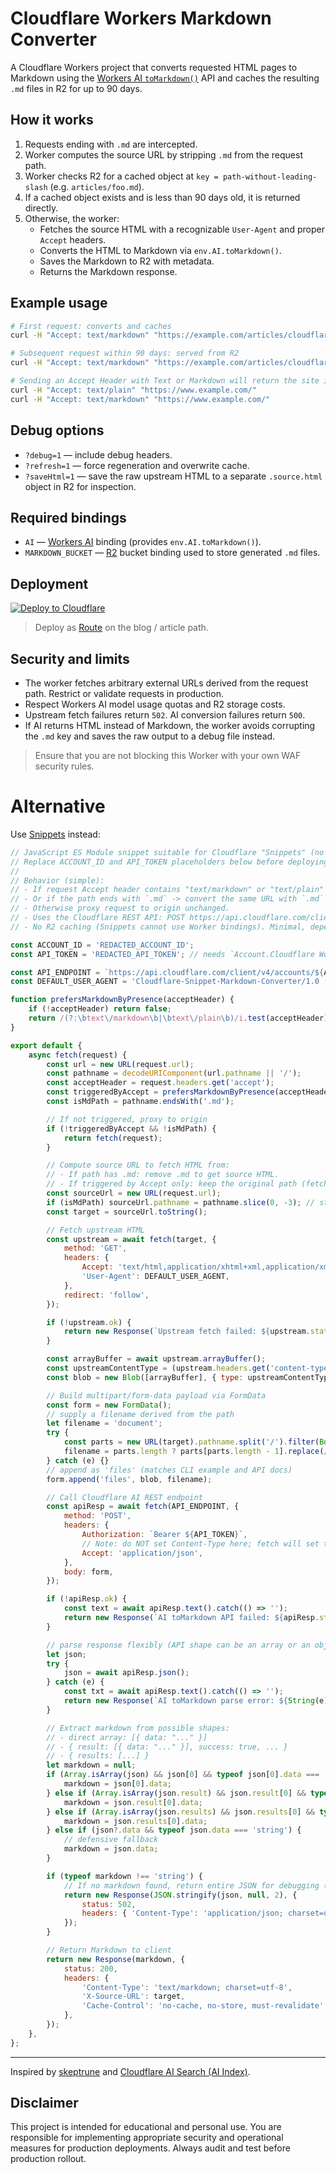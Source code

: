 # Cloudflare Workers Markdown Converter

A Cloudflare Workers project that converts requested HTML pages to Markdown using the [Workers AI `toMarkdown()`](https://developers.cloudflare.com/workers-ai/features/markdown-conversion/) API and caches the resulting `.md` files in R2 for up to 90 days.

## How it works

1. Requests ending with `.md` are intercepted.
2. Worker computes the source URL by stripping `.md` from the request path.
3. Worker checks R2 for a cached object at `key = path-without-leading-slash` (e.g. `articles/foo.md`).
4. If a cached object exists and is less than 90 days old, it is returned directly.
5. Otherwise, the worker:
   - Fetches the source HTML with a recognizable `User-Agent` and proper `Accept` headers.
   - Converts the HTML to Markdown via `env.AI.toMarkdown()`.
   - Saves the Markdown to R2 with metadata.
   - Returns the Markdown response.

## Example usage

```bash
# First request: converts and caches
curl -H "Accept: text/markdown" "https://example.com/articles/cloudflare-l7-security-recommendations.md"

# Subsequent request within 90 days: served from R2
curl -H "Accept: text/markdown" "https://example.com/articles/cloudflare-l7-security-recommendations.md"

# Sending an Accept Header with Text or Markdown will return the site in Markdown too
curl -H "Accept: text/plain" "https://www.example.com/"
curl -H "Accept: text/markdown" "https://www.example.com/"
```

## Debug options

- `?debug=1` — include debug headers.
- `?refresh=1` — force regeneration and overwrite cache.
- `?saveHtml=1` — save the raw upstream HTML to a separate `.source.html` object in R2 for inspection.

## Required bindings

- `AI` — [Workers AI](https://developers.cloudflare.com/workers-ai/configuration/bindings/) binding (provides `env.AI.toMarkdown()`).
- `MARKDOWN_BUCKET` — [R2](https://developers.cloudflare.com/r2/api/workers/workers-api-reference/) bucket binding used to store generated `.md` files.

## Deployment

[![Deploy to Cloudflare](https://deploy.workers.cloudflare.com/button)](https://deploy.workers.cloudflare.com/?url=https://github.com/DavidJKTofan/cf-convert-html-markdown)

> Deploy as [Route](https://developers.cloudflare.com/workers/configuration/routing/routes/) on the blog / article path.

## Security and limits

- The worker fetches arbitrary external URLs derived from the request path. Restrict or validate requests in production.
- Respect Workers AI model usage quotas and R2 storage costs.
- Upstream fetch failures return `502`. AI conversion failures return `500`.
- If AI returns HTML instead of Markdown, the worker avoids corrupting the `.md` key and saves the raw output to a debug file instead.

> Ensure that you are not blocking this Worker with your own WAF security rules.

# Alternative

Use [Snippets](https://developers.cloudflare.com/rules/snippets/when-to-use/) instead:

```javascript
// JavaScript ES Module snippet suitable for Cloudflare "Snippets" (no bindings).
// Replace ACCOUNT_ID and API_TOKEN placeholders below before deploying.
//
// Behavior (simple):
// - If request Accept header contains "text/markdown" or "text/plain" -> convert the requested URL to Markdown.
// - Or if the path ends with `.md` -> convert the same URL with `.md` removed.
// - Otherwise proxy request to origin unchanged.
// - Uses the Cloudflare REST API: POST https://api.cloudflare.com/client/v4/accounts/{ACCOUNT_ID}/ai/tomarkdown
// - No R2 caching (Snippets cannot use Worker bindings). Minimal, dependency-free.

const ACCOUNT_ID = 'REDACTED_ACCOUNT_ID';
const API_TOKEN = 'REDACTED_API_TOKEN'; // needs `Account.Cloudflare Workers AI` / toMarkdown permission

const API_ENDPOINT = `https://api.cloudflare.com/client/v4/accounts/${ACCOUNT_ID}/ai/tomarkdown`;
const DEFAULT_USER_AGENT = 'Cloudflare-Snippet-Markdown-Converter/1.0 (+https://developers.cloudflare.com/workers)';

function prefersMarkdownByPresence(acceptHeader) {
	if (!acceptHeader) return false;
	return /(?:\btext\/markdown\b|\btext\/plain\b)/i.test(acceptHeader);
}

export default {
	async fetch(request) {
		const url = new URL(request.url);
		const pathname = decodeURIComponent(url.pathname || '/');
		const acceptHeader = request.headers.get('accept');
		const triggeredByAccept = prefersMarkdownByPresence(acceptHeader);
		const isMdPath = pathname.endsWith('.md');

		// If not triggered, proxy to origin
		if (!triggeredByAccept && !isMdPath) {
			return fetch(request);
		}

		// Compute source URL to fetch HTML from:
		// - If path has .md: remove .md to get source HTML.
		// - If triggered by Accept only: keep the original path (fetch the page as-is).
		const sourceUrl = new URL(request.url);
		if (isMdPath) sourceUrl.pathname = pathname.slice(0, -3); // strip ".md"
		const target = sourceUrl.toString();

		// Fetch upstream HTML
		const upstream = await fetch(target, {
			method: 'GET',
			headers: {
				Accept: 'text/html,application/xhtml+xml,application/xml;q=0.9,*/*;q=0.8',
				'User-Agent': DEFAULT_USER_AGENT,
			},
			redirect: 'follow',
		});

		if (!upstream.ok) {
			return new Response(`Upstream fetch failed: ${upstream.status} ${upstream.statusText}`, { status: 502 });
		}

		const arrayBuffer = await upstream.arrayBuffer();
		const upstreamContentType = (upstream.headers.get('content-type') || 'text/html').split(';')[0] || 'text/html';
		const blob = new Blob([arrayBuffer], { type: upstreamContentType });

		// Build multipart/form-data payload via FormData
		const form = new FormData();
		// supply a filename derived from the path
		let filename = 'document';
		try {
			const parts = new URL(target).pathname.split('/').filter(Boolean);
			filename = parts.length ? parts[parts.length - 1].replace(/\.[^.]+$/, '') : filename;
		} catch (e) {}
		// append as 'files' (matches CLI example and API docs)
		form.append('files', blob, filename);

		// Call Cloudflare AI REST endpoint
		const apiResp = await fetch(API_ENDPOINT, {
			method: 'POST',
			headers: {
				Authorization: `Bearer ${API_TOKEN}`,
				// Note: do NOT set Content-Type here; fetch will set the multipart boundary for FormData
				Accept: 'application/json',
			},
			body: form,
		});

		if (!apiResp.ok) {
			const text = await apiResp.text().catch(() => '');
			return new Response(`AI toMarkdown API failed: ${apiResp.status} ${apiResp.statusText}\n${text}`, { status: 502 });
		}

		// parse response flexibly (API shape can be an array or an object with result)
		let json;
		try {
			json = await apiResp.json();
		} catch (e) {
			const txt = await apiResp.text().catch(() => '');
			return new Response(`AI toMarkdown parse error: ${String(e)}\n${txt}`, { status: 502 });
		}

		// Extract markdown from possible shapes:
		// - direct array: [{ data: "..." }]
		// - { result: [{ data: "..." }], success: true, ... }
		// - { results: [...] }
		let markdown = null;
		if (Array.isArray(json) && json[0] && typeof json[0].data === 'string') {
			markdown = json[0].data;
		} else if (Array.isArray(json.result) && json.result[0] && typeof json.result[0].data === 'string') {
			markdown = json.result[0].data;
		} else if (Array.isArray(json.results) && json.results[0] && typeof json.results[0].data === 'string') {
			markdown = json.results[0].data;
		} else if (json?.data && typeof json.data === 'string') {
			// defensive fallback
			markdown = json.data;
		}

		if (typeof markdown !== 'string') {
			// If no markdown found, return entire JSON for debugging (text/plain)
			return new Response(JSON.stringify(json, null, 2), {
				status: 502,
				headers: { 'Content-Type': 'application/json; charset=utf-8' },
			});
		}

		// Return Markdown to client
		return new Response(markdown, {
			status: 200,
			headers: {
				'Content-Type': 'text/markdown; charset=utf-8',
				'X-Source-URL': target,
				'Cache-Control': 'no-cache, no-store, must-revalidate',
			},
		});
	},
};
```

---

Inspired by [skeptrune](https://www.skeptrune.com/posts/use-the-accept-header-to-serve-markdown-instead-of-html-to-llms/) and [Cloudflare AI Search (AI Index)](https://blog.cloudflare.com/an-ai-index-for-all-our-customers/).

## Disclaimer

This project is intended for educational and personal use. You are responsible for implementing appropriate security and operational measures for production deployments. Always audit and test before production rollout.
